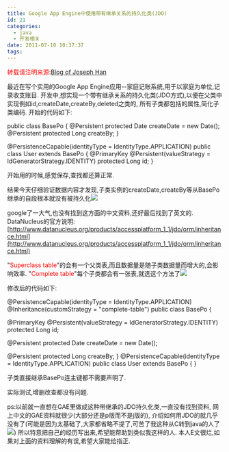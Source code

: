 ```yaml
---
title: Google App Engine中使用带有继承关系的持久化类(JDO)
id: 21
categories:
  - java
  - 开发相关
date: 2011-07-10 10:37:37
tags:
---
```


<span style="color: #ff0000;">转载请注明来源:</span>[Blog of Joseph Han](../ "Blog of Joseph Han")

最近在写个实用的Google App Engine应用--家庭记账系统,用于以家庭为单位,记录收支账目.
开发中,想实现一个带有继承关系的持久化类(JDO方式),以便在父类中实现例如id,createDate,createBy,deleted之类的,
所有子类都包括的属性,简化子类编码.
开始的代码如下:

public class BasePo {
@Persistent
protected Date createDate = new Date();
@Persistent
protected Long createBy;
}

@PersistenceCapable(identityType = IdentityType.APPLICATION)
public class User extends BasePo {
@PrimaryKey
@Persistent(valueStrategy = IdGeneratorStrategy.IDENTITY)
protected Long id;
}

开始用的时候,感觉保存,查找都还算正常.

结果今天仔细验证数据内容才发现,子类实例的createDate,createBy等从BasePo继承的自段根本就没有被持久化![](http://img.baidu.com/hi/face/i_f31.gif)

google了一大气,也没有找到这方面的中文资料,还好最后找到了英文的.
DataNucleus的官方说明:[http://www.datanucleus.org/products/accessplatform_1_1/jdo/orm/inheritance.html](http://www.datanucleus.org/products/accessplatform_1_1/jdo/orm/inheritance.html)

"<span style="color: #ff0000;">Superclass table</span>"的会有一个父类表,而且数据量是随子类数据量而增大的,会影响效率.
"<span style="color: #ff0000;">Complete table</span>"每个子类都会有一张表,就选这个方法了![](http://img.baidu.com/hi/face/i_f01.gif)

修改后的代码如下:

@PersistenceCapable(identityType = IdentityType.APPLICATION)
@Inheritance(customStrategy = "complete-table")
public class BasePo {

@PrimaryKey
@Persistent(valueStrategy = IdGeneratorStrategy.IDENTITY)
protected Long id;

@Persistent
protected Date createDate = new Date();

@Persistent
protected Long createBy;
}
@PersistenceCapable(identityType = IdentityType.APPLICATION)
public class User extends BasePo {
}

子类直接继承BasePo连主键都不需要声明了.

实际测试,增删改查都没有问题.

ps:以前就一直想在GAE里做成这种带继承的JDO持久化类,一直没有找到资料,
网上中文的GAE资料就很少(大部分还是p版而不是j版的),
介绍如何用JDO的就几乎没有了(可能是因为太基础了,大家都省略不提了,可苦了我这种从C转到java的人了![](http://img.baidu.com/hi/face/i_f03.gif))
所以特意把自己的经历写出来,希望能帮助到类似我这样的人.
本人E文很烂,如果对上面的资料理解的有误,希望大家能给指正.